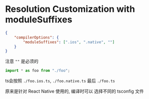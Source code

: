 # Resolution Customization with moduleSuffixes

```json
{
    "compilerOptions": {
        "moduleSuffixes": [".ios", ".native", ""]
    }
}
```

注意 `""` 是必须的

```ts
import * as foo from "./foo";
```

ts会按照 `./foo.ios.ts`, `./foo.native.ts` 最后 `./foo.ts`

原来是针对 React Native 使用的, 编译时可以 选择不同的 tsconfig 文件

